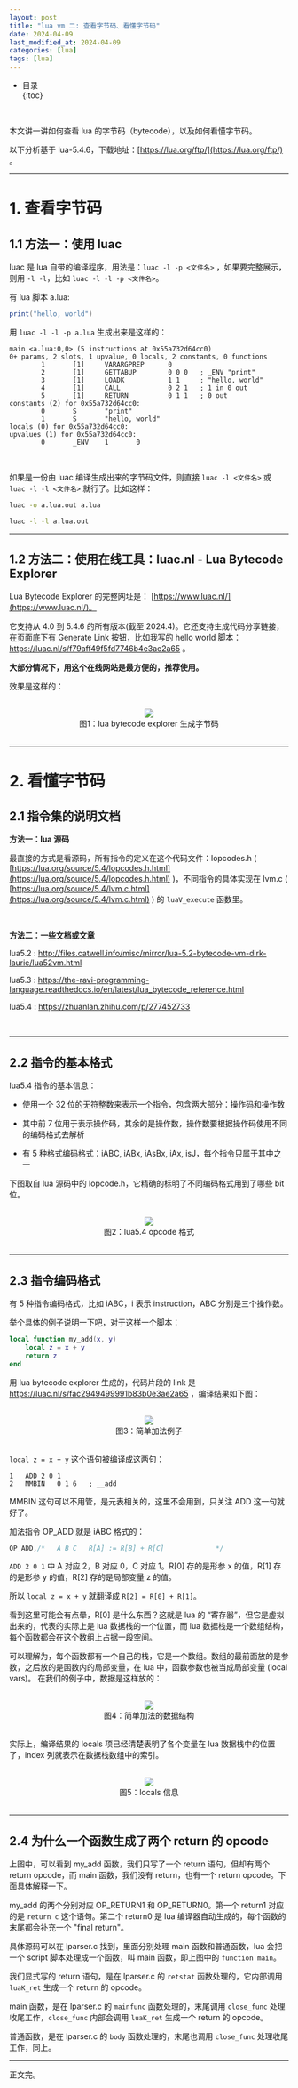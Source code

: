 ```yaml
---
layout: post
title: "lua vm 二: 查看字节码、看懂字节码"
date: 2024-04-09
last_modified_at: 2024-04-09
categories: [lua]
tags: [lua]
---
```


* 目录  
{:toc}
<br/>

本文讲一讲如何查看 lua 的字节码（bytecode），以及如何看懂字节码。   

以下分析基于 lua-5.4.6，下载地址：[https://lua.org/ftp/](https://lua.org/ftp/) 。 

---

# 1. 查看字节码

## 1.1 方法一：使用 luac

luac 是 lua 自带的编译程序，用法是：`luac -l -p <文件名>` ，如果要完整展示，则用 `-l -l`，比如 `luac -l -l -p <文件名>`。  

有 lua 脚本 a.lua:  

```lua
print("hello, world")
```

用 `luac -l -l -p a.lua` 生成出来是这样的：  

```
main <a.lua:0,0> (5 instructions at 0x55a732d64cc0)
0+ params, 2 slots, 1 upvalue, 0 locals, 2 constants, 0 functions
        1       [1]     VARARGPREP      0
        2       [1]     GETTABUP        0 0 0   ; _ENV "print"
        3       [1]     LOADK           1 1     ; "hello, world"
        4       [1]     CALL            0 2 1   ; 1 in 0 out
        5       [1]     RETURN          0 1 1   ; 0 out
constants (2) for 0x55a732d64cc0:
        0       S       "print"
        1       S       "hello, world"
locals (0) for 0x55a732d64cc0:
upvalues (1) for 0x55a732d64cc0:
        0       _ENV    1       0
```

<br/>

如果是一份由 luac 编译生成出来的字节码文件，则直接 `luac -l <文件名>` 或 `luac -l -l <文件名>` 就行了。比如这样： 

```bash
luac -o a.lua.out a.lua

luac -l -l a.lua.out
```

---

## 1.2 方法二：使用在线工具：luac.nl - Lua Bytecode Explorer

Lua Bytecode Explorer 的完整网址是： [https://www.luac.nl/](https://www.luac.nl/)。   

它支持从 4.0 到 5.4.6 的所有版本(截至 2024.4)。它还支持生成代码分享链接，在页面底下有 Generate Link 按钮，比如我写的 hello world 脚本： https://luac.nl/s/f79aff49f5fd7746b4e3ae2a65 。  

**大部分情况下，用这个在线网站是最方便的，推荐使用。**  

效果是这样的：  

<br/>

<div align="center">
<img src="https://antsmallant-blog-1251470010.cos.ap-guangzhou.myqcloud.com/media/blog/lua-vm-bytecodeexplorer.png"/>
</div>
<center>图1：lua bytecode explorer 生成字节码</center>

<br/>

---

# 2. 看懂字节码

## 2.1 指令集的说明文档

**方法一：lua 源码**   

最直接的方式是看源码，所有指令的定义在这个代码文件：lopcodes.h ( [https://lua.org/source/5.4/lopcodes.h.html](https://lua.org/source/5.4/lopcodes.h.html) )，不同指令的具体实现在 lvm.c ( [https://lua.org/source/5.4/lvm.c.html](https://lua.org/source/5.4/lvm.c.html) ) 的 `luaV_execute` 函数里。  

<br/>

**方法二：一些文档或文章**    

lua5.2 :  http://files.catwell.info/misc/mirror/lua-5.2-bytecode-vm-dirk-laurie/lua52vm.html     

lua5.3 :  https://the-ravi-programming-language.readthedocs.io/en/latest/lua_bytecode_reference.html   

lua5.4 :  https://zhuanlan.zhihu.com/p/277452733    

<br/>

---

## 2.2 指令的基本格式

lua5.4 指令的基本信息：  

* 使用一个 32 位的无符整数来表示一个指令，包含两大部分：操作码和操作数

* 其中前 7 位用于表示操作码，其余的是操作数，操作数要根据操作码使用不同的编码格式去解析

* 有 5 种格式编码格式：iABC, iABx, iAsBx, iAx, isJ，每个指令只属于其中之一   

下图取自 lua 源码中的 lopcode.h，它精确的标明了不同编码格式用到了哪些 bit 位。  

<br/>

<div align="center">
<img src="https://antsmallant-blog-1251470010.cos.ap-guangzhou.myqcloud.com/media/blog/lua-vm-lua5.4-opcode.png"/>
</div>
<center>图2：lua5.4 opcode 格式</center>

<br/>

---

## 2.3 指令编码格式

有 5 种指令编码格式，比如 iABC，i 表示 instruction，ABC 分别是三个操作数。  

举个具体的例子说明一下吧，对于这样一个脚本：

```lua
local function my_add(x, y)
	local z = x + y
    return z
end
```

用 lua bytecode explorer 生成的，代码片段的 link 是 https://luac.nl/s/fac2949499991b83b0e3ae2a65 ，编译结果如下图：  

<br/>
<div align="center">
<img src="https://antsmallant-blog-1251470010.cos.ap-guangzhou.myqcloud.com/media/blog/lua-vm-lua5.4-opcode-add-example.png"/>
</div>
<center>图3：简单加法例子</center>
<br/>

`local z = x + y` 这个语句被编译成这两句：   

```
1	ADD	2 0 1	
2	MMBIN	0 1 6	; __add
```

MMBIN 这句可以不用管，是元表相关的，这里不会用到，只关注 ADD 这一句就好了。  

加法指令 OP_ADD 就是 iABC 格式的：   

```c
OP_ADD,/*	A B C	R[A] := R[B] + R[C]				*/
```

`ADD 2 0 1` 中 A 对应 2，B 对应 0，C 对应 1。R[0] 存的是形参 x 的值，R[1] 存的是形参 y 的值，R[2] 存的是局部变量 z 的值。  

所以 `local z = x + y` 就翻译成 `R[2] = R[0] + R[1]`。   


看到这里可能会有点晕，R[0] 是什么东西？这就是 lua 的 “寄存器”，但它是虚拟出来的，代表的实际上是 lua 数据栈的一个位置，而 lua 数据栈是一个数组结构，每个函数都会在这个数组上占据一段空间。   

可以理解为，每个函数都有一个自己的栈，它是一个数组。数组的最前面放的是参数，之后放的是函数内的局部变量，在 lua 中，函数参数也被当成局部变量 (local vars)。 在我们的例子中，数据是这样放的：     

<br/>
<div align="center">
<img src="https://antsmallant-blog-1251470010.cos.ap-guangzhou.myqcloud.com/media/blog/lua-vm-lua5.4-opcode-add-example-array.png"/>
</div>
<center>图4：简单加法的数据结构</center>
<br/>

实际上，编译结果的 locals 项已经清楚表明了各个变量在 lua 数据栈中的位置了，index 列就表示在数据栈数组中的索引。

<br/>
<div align="center">
<img src="https://antsmallant-blog-1251470010.cos.ap-guangzhou.myqcloud.com/media/blog/lua-vm-lua5.4-opcode-add-example-locals.png"/>
</div>
<center>图5：locals 信息</center>
<br/>

---

## 2.4 为什么一个函数生成了两个 return 的 opcode

上图中，可以看到 my_add 函数，我们只写了一个 return 语句，但却有两个 return opcode，而 main 函数，我们没有 return，也有一个 return opcode。下面具体解释一下。  

my_add 的两个分别对应 OP_RETURN1 和 OP_RETURN0。第一个 return1 对应的是 `return c` 这个语句。第二个 return0 是 lua 编译器自动生成的，每个函数的末尾都会补充一个 "final return"。   

具体源码可以在 lparser.c 找到，里面分别处理 main 函数和普通函数，lua 会把一个 script 脚本处理成一个函数，叫 main 函数，即上图中的 `function main`。  

我们显式写的 return 语句，是在 lparser.c 的 `retstat` 函数处理的，它内部调用 `luaK_ret` 生成一个 return 的 opcode。  

main 函数，是在 lparser.c 的 `mainfunc` 函数处理的，末尾调用 `close_func` 处理收尾工作，`close_func` 内部会调用 `luaK_ret` 生成一个 return 的 opcode。  

普通函数，是在 lparser.c 的 `body` 函数处理的，末尾也调用 `close_func` 处理收尾工作，同上。  

---

正文完。  
